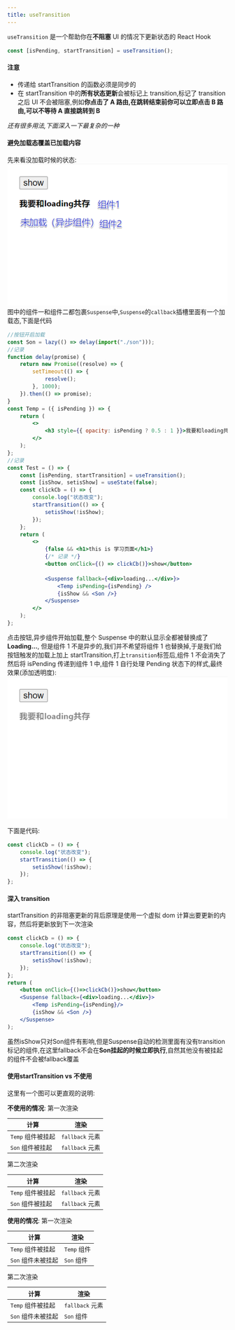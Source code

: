```yaml
---
title: useTransition
---
```


`useTransition` 是一个帮助你在**不阻塞** UI 的情况下更新状态的 React Hook

```jsx
const [isPending, startTransition] = useTransition();
```

#### 注意

- 传递给 startTransition 的函数必须是同步的
- 在 startTransition 中的**所有状态更新**会被标记上 transition,标记了 transition 之后 UI 不会被阻塞,例如**你点击了 A 路由,在跳转结束前你可以立即点击 B 路由,可以不等待 A 直接跳转到 B**

_还有很多用法,下面深入一下最复杂的一种_

#### 避免加载态覆盖已加载内容

先来看没加载时候的状态:
![Alt text](image.png)
图中的组件一和组件二都包裹`Suspense`中,`Suspense`的`callback`插槽里面有一个加载态,下面是代码

```jsx
//按钮开启加载
const Son = lazy(() => delay(import("./son")));
//记录
function delay(promise) {
	return new Promise((resolve) => {
		setTimeout(() => {
			resolve();
		}, 1000);
	}).then(() => promise);
}
const Temp = ({ isPending }) => {
	return (
		<>
			<h3 style={{ opacity: isPending ? 0.5 : 1 }}>我要和loading共存</h3>
		</>
	);
};
//记录
const Test = () => {
	const [isPending, startTransition] = useTransition();
	const [isShow, setisShow] = useState(false);
	const clickCb = () => {
		console.log("状态改变");
		startTransition(() => {
			setisShow(!isShow);
		});
	};
	return (
		<>
			{false && <h1>this is 学习页面</h1>}
			{/* 记录 */}
			<button onClick={() => clickCb()}>show</button>

			<Suspense fallback={<div>loading...</div>}>
				<Temp isPending={isPending} />
				{isShow && <Son />}
			</Suspense>
		</>
	);
};
```

点击按钮,异步组件开始加载,整个 Suspense 中的默认显示全都被替换成了**Loading...**,
但是组件 1 不是异步的,我们并不希望将组件 1 也替换掉,于是我们给按钮触发的加载上加上 startTransition,打上`transition`标签后,组件 1 不会消失了
然后将 isPending 传递到组件 1 中,组件 1 自行处理 Pending 状态下的样式,最终效果(添加透明度):
![Alt text](image-1.png)

下面是代码:

```jsx
const clickCb = () => {
	console.log("状态改变");
	startTransition(() => {
		setisShow(!isShow);
	});
};
```

#### 深入 transition

startTransition 的非阻塞更新的背后原理是使用一个虚拟 dom 计算出要更新的内容，然后将更新放到下一次渲染

```jsx title="注意startTransition影响范围"
const clickCb = () => {
	console.log("状态改变");
	startTransition(() => {
		setisShow(!isShow);
	});
};
return (
	<button onClick={()=>clickCb()}>show</button>
    <Suspense fallback={<div>loading...</div>}>
        <Temp isPending={isPending}/>
        {isShow && <Son />}
    </Suspense>
);
```

虽然isShow只对Son组件有影响,但是Suspense自动的检测里面有没有transition标记的组件,在这里fallback不会在**Son挂起的时候立即执行**,自然其他没有被挂起的组件不会被fallback覆盖

#### 使用startTransition vs 不使用
这里有一个图可以更直观的说明:

**不使用的情况**:
第一次渲染

| 计算 | 渲染 |
|---|---|
| `Temp` 组件被挂起 | `fallback` 元素 |
| `Son` 组件被挂起 | `fallback` 元素 |

第二次渲染

| 计算 | 渲染 |
|---|---|
| `Temp` 组件被挂起 | `fallback` 元素 |
| `Son` 组件被挂起 | `fallback` 元素 |

**使用的情况**:
第一次渲染

| 计算 | 渲染 |
|---|---|
| `Temp` 组件被挂起 | `Temp` 组件 |
| `Son` 组件未被挂起 | `Son` 组件 |

第二次渲染

| 计算 | 渲染 |
|---|---|
| `Temp` 组件被挂起 | `fallback` 元素 |
| `Son` 组件未被挂起 | `Son` 组件 |


